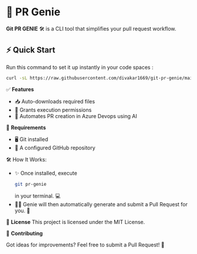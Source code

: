 # 🚀 PR Genie 

**Git PR GENIE** 🛠️ is a CLI tool that simplifies your pull request workflow.  

## ⚡ Quick Start  

Run this command to set it up instantly in your code spaces :  

```sh
curl -sL https://raw.githubusercontent.com/divakar1669/git-pr-genie/main/git-pr-copilot.sh -o /workspaces/git-pr-copilot.sh && chmod +x /workspaces/git-pr-copilot.sh && /workspaces/git-pr-copilot.sh
```


✅ **Features**

* 📥 Auto-downloads required files 
* 🔐 Grants execution permissions
* 🚀 Automates PR creation in Azure Devops using AI

📌 **Requirements**

* 🖥️ Git installed
* 🔗 A configured GitHub repository

🛠️ How It Works:

* ✨ Once installed, execute
  ```sh
  git pr-genie
  ```
  in your terminal. 💻
* 🧞‍♂️ Genie will then automatically generate and submit a Pull Request for you. 🚀

📜 **License**
This project is licensed under the MIT License.

🤝 **Contributing**

Got ideas for improvements? Feel free to submit a Pull Request! 🙌






